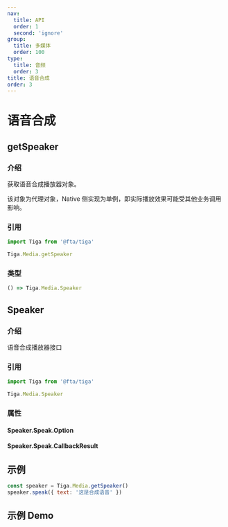 ```yaml
---
nav:
  title: API
  order: 1
  second: 'ignore'
group:
  title: 多媒体
  order: 100
type:
  title: 音频
  order: 3
title: 语音合成
order: 3
---
```


# 语音合成

<!-- :::info{title=说明} 
1. 
2. 
::: -->

## getSpeaker

<Platform name="media" version="1.4.1"></Platform>

### 介绍

获取语音合成播放器对象。

该对象为代理对象，Native 侧实现为单例，即实际播放效果可能受其他业务调用影响。

### 引用

```jsx | pure
import Tiga from '@fta/tiga'

Tiga.Media.getSpeaker
```

### 类型

```jsx | pure
() => Tiga.Media.Speaker
```

## Speaker

### 介绍

语音合成播放器接口

### 引用

```jsx | pure
import Tiga from '@fta/tiga'

Tiga.Media.Speaker
```

### 属性

<API id='Media_Speaker' hideDefault='true'></API>

#### Speaker.Speak.Option

<API id='Media_SpeakerSpeakOption'></API>

#### Speaker.Speak.CallbackResult

<API id='Media_SpeakerSpeakCallbackResult' hideDefault='true'></API>

## 示例

```jsx | pure
const speaker = Tiga.Media.getSpeaker()
speaker.speak({ text: '这是合成语音' })
```

## 示例 Demo

<code src='@examples/components/tiga/media/textSpeakerBlock.tsx'></code>

